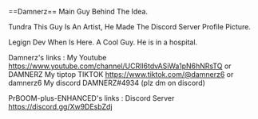 

==Damnerz==
Main Guy Behind  The Idea.

Tundra
This Guy Is An Artist, He Made The Discord Server Profile Picture.   

Legign 
Dev When Is Here. A Cool Guy. He is in a hospital.


Damnerz's links :
My Youtube https://www.youtube.com/channel/UCRlI6tdvASiWa1pN6hNRsTQ or DAMNERZ
My tiptop TIKTOK https://www.tiktok.com/@damnerz6 or damnerz6
My discord DAMNERZ#4934 (plz dm on discord)

PrBOOM-plus-ENHANCED's links :
Discord Server https://discord.gg/Xw9DEsbZdj